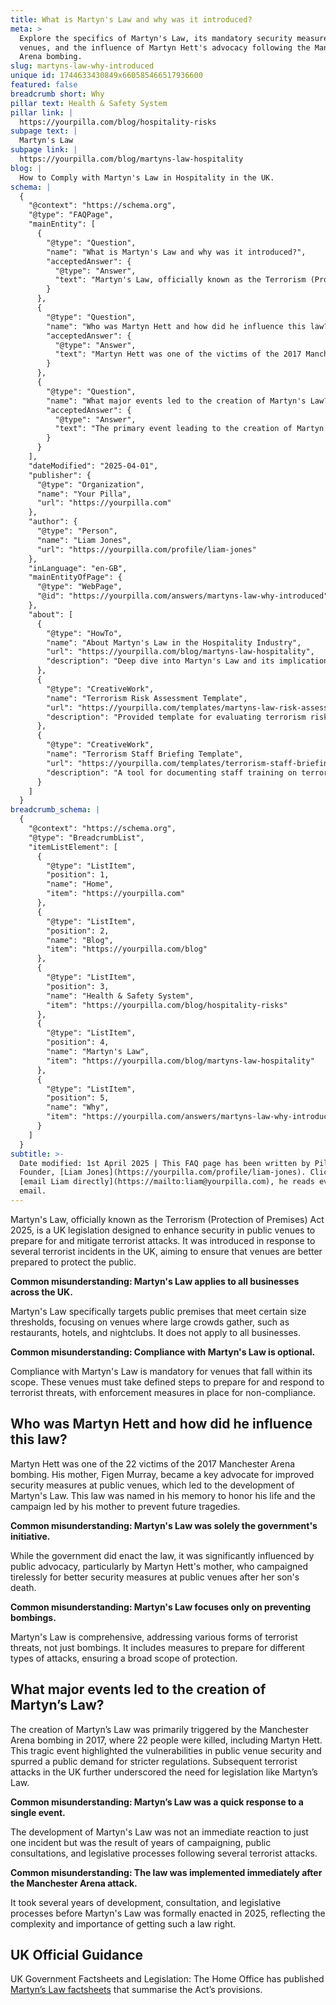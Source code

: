 ```yaml
---
title: What is Martyn's Law and why was it introduced?
meta: >
  Explore the specifics of Martyn's Law, its mandatory security measures for UK
  venues, and the influence of Martyn Hett's advocacy following the Manchester
  Arena bombing.
slug: martyns-law-why-introduced
unique id: 1744633430849x660585466517936600
featured: false
breadcrumb short: Why
pillar text: Health & Safety System
pillar link: |
  https://yourpilla.com/blog/hospitality-risks
subpage text: |
  Martyn's Law
subpage link: |
  https://yourpilla.com/blog/martyns-law-hospitality
blog: |
  How to Comply with Martyn's Law in Hospitality in the UK.
schema: |
  {
    "@context": "https://schema.org",
    "@type": "FAQPage",
    "mainEntity": [
      {
        "@type": "Question",
        "name": "What is Martyn's Law and why was it introduced?",
        "acceptedAnswer": {
          "@type": "Answer",
          "text": "Martyn's Law, officially known as the Terrorism (Protection of Premises) Act 2025, is UK legislation aimed at enhancing security in public venues to mitigate terrorist threats. Introduced after several terrorist incidents in the UK, its purpose is to ensure that venues frequented by large crowds, such as restaurants, hotels, and nightclubs, are better equipped to protect the public. The law mandates specific security measures for venues within its scope, ensuring compliance is enforced."
        }
      },
      {
        "@type": "Question",
        "name": "Who was Martyn Hett and how did he influence this law?",
        "acceptedAnswer": {
          "@type": "Answer",
          "text": "Martyn Hett was one of the victims of the 2017 Manchester Arena bombing. Following his death, his mother, Figen Murray, became a prominent advocate for improved security measures at public venues. Her advocacy played a pivotal role in the development of Martyn's Law, which was named in her son's memory to honor his life and promote safety measures that could prevent future terrorist incidents."
        }
      },
      {
        "@type": "Question",
        "name": "What major events led to the creation of Martyn's Law?",
        "acceptedAnswer": {
          "@type": "Answer",
          "text": "The primary event leading to the creation of Martyn's Law was the 2017 Manchester Arena bombing, which claimed the lives of 22 people, including Martyn Hett. This tragedy exposed significant security gaps in public venues, catalyzing public demand for stronger safety regulations. Following this and other terrorist incidents, sustained public campaigning and legislative endeavors culminated in the enactment of Martyn's Law in 2025."
        }
      }
    ],
    "dateModified": "2025-04-01",
    "publisher": {
      "@type": "Organization",
      "name": "Your Pilla",
      "url": "https://yourpilla.com"
    },
    "author": {
      "@type": "Person",
      "name": "Liam Jones",
      "url": "https://yourpilla.com/profile/liam-jones"
    },
    "inLanguage": "en-GB",
    "mainEntityOfPage": {
      "@type": "WebPage",
      "@id": "https://yourpilla.com/answers/martyns-law-why-introduced"
    },
    "about": [
      {
        "@type": "HowTo",
        "name": "About Martyn's Law in the Hospitality Industry",
        "url": "https://yourpilla.com/blog/martyns-law-hospitality",
        "description": "Deep dive into Martyn's Law and its implications for the hospitality sector, offering insights and legal requirements for security measures."
      },
      {
        "@type": "CreativeWork",
        "name": "Terrorism Risk Assessment Template",
        "url": "https://yourpilla.com/templates/martyns-law-risk-assessment",
        "description": "Provided template for evaluating terrorism risks within premises, guiding businesses on assessing and mitigating potential threats."
      },
      {
        "@type": "CreativeWork",
        "name": "Terrorism Staff Briefing Template",
        "url": "https://yourpilla.com/templates/terrorism-staff-briefing",
        "description": "A tool for documenting staff training on terrorist threat responses, ensuring compliance with Martyn's Law."
      }
    ]
  }
breadcrumb_schema: |
  {
    "@context": "https://schema.org",
    "@type": "BreadcrumbList",
    "itemListElement": [
      {
        "@type": "ListItem",
        "position": 1,
        "name": "Home",
        "item": "https://yourpilla.com"
      },
      {
        "@type": "ListItem",
        "position": 2,
        "name": "Blog",
        "item": "https://yourpilla.com/blog"
      },
      {
        "@type": "ListItem",
        "position": 3,
        "name": "Health & Safety System",
        "item": "https://yourpilla.com/blog/hospitality-risks"
      },
      {
        "@type": "ListItem",
        "position": 4,
        "name": "Martyn's Law",
        "item": "https://yourpilla.com/blog/martyns-law-hospitality"
      },
      {
        "@type": "ListItem",
        "position": 5,
        "name": "Why",
        "item": "https://yourpilla.com/answers/martyns-law-why-introduced"
      }
    ]
  }
subtitle: >-
  Date modified: 1st April 2025 | This FAQ page has been written by Pilla
  Founder, [Liam Jones](https://yourpilla.com/profile/liam-jones). Click to
  [email Liam directly](https://mailto:liam@yourpilla.com), he reads every
  email.
---
```

Martyn's Law, officially known as the Terrorism (Protection of Premises) Act 2025, is a UK legislation designed to enhance security in public venues to prepare for and mitigate terrorist attacks. It was introduced in response to several terrorist incidents in the UK, aiming to ensure that venues are better prepared to protect the public.

**Common misunderstanding: Martyn's Law applies to all businesses across the UK.**

Martyn's Law specifically targets public premises that meet certain size thresholds, focusing on venues where large crowds gather, such as restaurants, hotels, and nightclubs. It does not apply to all businesses.

**Common misunderstanding: Compliance with Martyn's Law is optional.**

Compliance with Martyn's Law is mandatory for venues that fall within its scope. These venues must take defined steps to prepare for and respond to terrorist threats, with enforcement measures in place for non-compliance.

## Who was Martyn Hett and how did he influence this law?

Martyn Hett was one of the 22 victims of the 2017 Manchester Arena bombing. His mother, Figen Murray, became a key advocate for improved security measures at public venues, which led to the development of Martyn's Law. This law was named in his memory to honor his life and the campaign led by his mother to prevent future tragedies.

**Common misunderstanding: Martyn's Law was solely the government's initiative.**

While the government did enact the law, it was significantly influenced by public advocacy, particularly by Martyn Hett's mother, who campaigned tirelessly for better security measures at public venues after her son's death.

**Common misunderstanding: Martyn's Law focuses only on preventing bombings.**

Martyn's Law is comprehensive, addressing various forms of terrorist threats, not just bombings. It includes measures to prepare for different types of attacks, ensuring a broad scope of protection.

## What major events led to the creation of Martyn’s Law?

The creation of Martyn’s Law was primarily triggered by the Manchester Arena bombing in 2017, where 22 people were killed, including Martyn Hett. This tragic event highlighted the vulnerabilities in public venue security and spurred a public demand for stricter regulations. Subsequent terrorist attacks in the UK further underscored the need for legislation like Martyn’s Law.

**Common misunderstanding: Martyn’s Law was a quick response to a single event.**

The development of Martyn's Law was not an immediate reaction to just one incident but was the result of years of campaigning, public consultations, and legislative processes following several terrorist attacks.

**Common misunderstanding: The law was implemented immediately after the Manchester Arena attack.**

It took several years of development, consultation, and legislative processes before Martyn's Law was formally enacted in 2025, reflecting the complexity and importance of getting such a law right.

## UK Official Guidance

UK Government Factsheets and Legislation: The Home Office has published [Martyn’s Law factsheets](https://homeofficemedia.blog.gov.uk/2023/12/06/martyns-law-factsheets/) that summarise the Act’s provisions.
